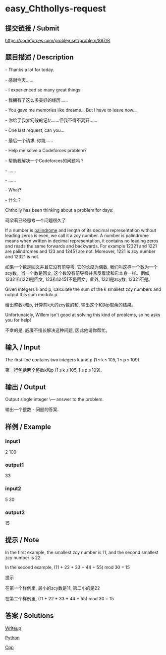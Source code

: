 # easy_Chthollys-request

## 提交链接 / Submit 
https://codeforces.com/problemset/problem/897/B

## 题目描述 / Description

\- Thanks a lot for today.

\- 感谢今天......

\- I experienced so many great things.

\- 我拥有了这么多美好的经历......

\- You gave me memories like dreams... But I have to leave now...

\- 你给了我梦幻般的记忆......但我不得不离开......

\- One last request, can you...

\- 最后一个请求, 你能......

\- Help me solve a Codeforces problem?

\- 帮助我解决一个Codeforces的问题吗？

\- ......

\- ......

\- What?

\- 什么？

Chtholly has been thinking about a problem for days:

珂朵莉已经思考一个问题很久了

If a number is [palindrome](https://en.wikipedia.org/wiki/Palindrome) and length of its decimal representation without leading zeros is even, we call it a zcy number. A number is palindrome means when written in decimal representation, it contains no leading zeros and reads the same forwards and backwards. For example 12321 and 1221 are palindromes and 123 and 12451 are not. Moreover, 1221 is zcy number and 12321 is not.

如果一个数是回文并且它没有前导零, 它的长度为偶数, 我们叫这样一个数为一个zcy数。当一个数是回文, 这个数没有前导零并且反着读和它本身一样。例如, 12321和1221是回文, 123和12451不是回文。此外, 1221是zcy数, 12321不是。

Given integers k and p, calculate the sum of the k smallest zcy numbers and output this sum modulo p.

给出整数k和p, 计算前k大的zcy数的和, 输出这个和对p取余的结果。

Unfortunately, Willem isn't good at solving this kind of problems, so he asks you for help!

不幸的是, 威廉不擅长解决这种问题, 因此他请你帮忙。

## 输入 / Input

The first line contains two integers k and p (1 ≤ k ≤ 105, 1 ≤ p ≤ 109).

第一行包括两个整数k和p (1 ≤ k ≤ 105, 1 ≤ p ≤ 109).

## 输出 / Output

Output single integer \— answer to the problem.

输出一个整数 \- 问题的答案.

## 样例 / Example

### input1

2 100

### output1

33

### input2

5 30

### output2

15

## 提示 / Note
In the first example, the smallest zcy number is 11, and the second smallest zcy number is 22.

In the second example, (11 + 22 + 33 + 44 + 55) mod 30 = 15

提示

在第一个样例里, 最小的zcy数是11, 第二小的是22

在第二个样例里, (11 + 22 + 33 + 44 + 55) mod 30 = 15


## 答案 / Solutions
[Writeup](https://github.com/SIST-Manual/easy_Chthollys-request/blob/master/writeup.md)

[Python](https://github.com/SIST-Manual/easy_Chthollys-request/blob/master/solve.py)

[Cpp](https://github.com/SIST-Manual/easy_Chthollys-request/blob/master/solve.cpp)
